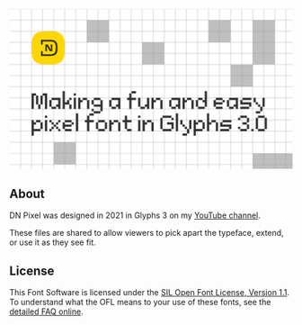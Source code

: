 ![DN Pixel](https://raw.githubusercontent.com/danielnisbet/dn-pixel/master/images/pixel-cover.jpg)
 
## About
DN Pixel was designed in 2021 in Glyphs 3 on my [YouTube channel](https://www.youtube.com/danielnisbet).

These files are shared to allow viewers to pick apart the typeface, extend, or use it as they see fit.


## License
This Font Software is licensed under the [SIL Open Font License, Version 1.1](OFL.md).
To understand what the OFL means to your use of these fonts, see the [detailed FAQ online](https://scripts.sil.org/OFL-FAQ_web).